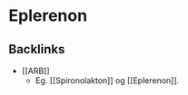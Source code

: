 # Eplerenon
## Backlinks
* [[ARB]]
	* Eg. [[Spironolakton]] og [[Eplerenon]].

<!-- #anki/deck/Medicine #anki/tag/med/Pharmacology -->

<!-- {BearID:5E77C7CC-B19A-43C6-8EAB-DB1466A27D35-1012-000008A62EC9839A} -->
